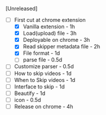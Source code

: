 
[Unreleased]
* [ ] First cut at chrome extension  
  * [X] Vanilla extension - 1h   
  * [X] Load(upload) file - 3h  
  * [X] Deployable on chrome - 3h  
  * [X] Read skipper metadata file - 2h
  * [X] File format - 1d  
  * [ ] parse file - 0.5d
* [ ] Customize parser - 0.5d
* [ ] How to skip videos - 1d
* [ ] When to Skip videos - 1d
* [ ] Interface to skip - 1d
* [ ] Beautify - 1d
* [ ] icon - 0.5d
* [ ] Release on chrome - 4h